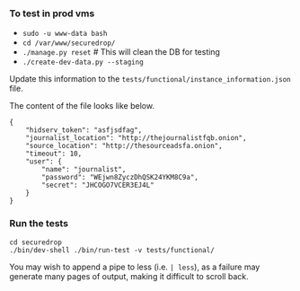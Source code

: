 ### To test in prod vms

- `sudo -u www-data bash`
- `cd /var/www/securedrop/`
- `./manage.py reset`    # This will clean the DB for testing
- `./create-dev-data.py --staging`

Update this information to the `tests/functional/instance_information.json` file.

The content of the file looks like below.

```
{
    "hidserv_token": "asfjsdfag",
    "journalist_location": "http://thejournalistfqb.onion",
    "source_location": "http://thesourceadsfa.onion",
    "timeout": 10,
    "user": {
        "name": "journalist",
        "password": "WEjwn8ZyczDhQSK24YKM8C9a",
        "secret": "JHCOGO7VCER3EJ4L"
    }
}
```

### Run the tests

```
cd securedrop
./bin/dev-shell ./bin/run-test -v tests/functional/
```
You may wish to append a pipe to less (i.e. `| less`), as a failure may generate
many pages of output, making it difficult to scroll back.
